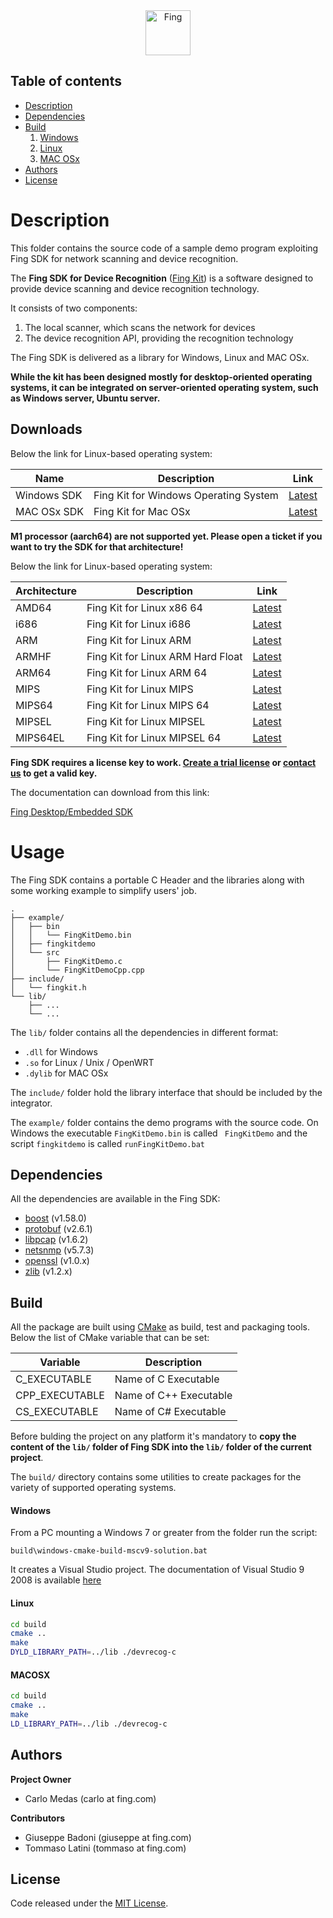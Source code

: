 <div align="center">
    <a href="https://example.com/">
    <img src="https://is3-ssl.mzstatic.com/image/thumb/Purple123/v4/eb/71/e7/eb71e77e-4171-e679-81eb-e41835eb4361/AppIcon-0-1x_U007emarketing-0-0-85-220-0-7.png/246x0w.jpg" 
         alt="Fing" width=72 height=72>
  </a>
</div>

Table of contents
-----------------

- [Description](#Description)
- [Dependencies](#Dependencies)
- [Build](#Build)
   1. [Windows](#Windows)
   2. [Linux](#Linux)
   3. [MAC OSx](#MACOSX)
- [Authors](#Authors)
- [License](#License) 

# Description
This folder contains the source code of a sample demo program exploiting Fing SDK 
for network scanning and device recognition.

The __Fing SDK for Device Recognition__ (<u>Fing Kit</u>) is a software designed 
to provide device scanning and device recognition technology.

It consists of two components:

1. The local scanner, which scans the network for devices
2. The device recognition API, providing the recognition technology
   
The Fing SDK is delivered as a library for Windows, Linux and MAC OSx.

__While the kit has been designed mostly for desktop-oriented operating systems, it can be integrated on server-oriented operating system, such as Windows server, Ubuntu server.__

## Downloads
Below the link for Linux-based operating system:

| Name | Description | Link |
| ---- | ----------- | ---- |
| Windows SDK | Fing Kit for Windows Operating System | [Latest](https://get.fing.com/fing-business/devrecog/releases/sdk/windows/fingkit.zip)
| MAC OSx SDK | Fing Kit for Mac OSx | [Latest](https://get.fing.com/fing-business/devrecog/releases/sdk/macosx/fingkit.zip)

__M1 processor (aarch64) are not supported yet. Please open a ticket if you want to try the SDK for that architecture!__

Below the link for Linux-based operating system:

| Architecture | Description | Link |
| ------------ | ----------- | ---- |
| AMD64 | Fing Kit for Linux x86 64 | [Latest](https://get.fing.com/fing-business/devrecog/releases/sdk/linux/fingkit_amd64.zip)
| i686 | Fing Kit for Linux i686 | [Latest](https://get.fing.com/fing-business/devrecog/releases/sdk/linux/fingkit_i686.zip)
| ARM | Fing Kit for Linux ARM | [Latest](https://get.fing.com/fing-business/devrecog/releases/sdk/linux/fingkit_arm.zip)
| ARMHF | Fing Kit for Linux ARM Hard Float | [Latest](https://get.fing.com/fing-business/devrecog/releases/sdk/linux/fingkit_armhf.zip)
| ARM64 | Fing Kit for Linux ARM 64 | [Latest](https://get.fing.com/fing-business/devrecog/releases/sdk/linux/fingkit_arm64.zip)
| MIPS | Fing Kit for Linux MIPS | [Latest](https://get.fing.com/fing-business/devrecog/releases/sdk/linux/fingkit_mips.zip)
| MIPS64 | Fing Kit for Linux MIPS 64| [Latest](https://get.fing.com/fing-business/devrecog/releases/sdk/linux/fingkit_mips64.zip)
| MIPSEL | Fing Kit for Linux MIPSEL | [Latest](https://get.fing.com/fing-business/devrecog/releases/sdk/linux/fingkit_mipsel.zip)
| MIPS64EL | Fing Kit for Linux MIPSEL 64 | [Latest](https://get.fing.com/fing-business/devrecog/releases/sdk/linux/fingkit_mips64el.zip)

__Fing SDK requires a license key to work. [Create a trial license](https://app.fing.com/internet/business/devrecog/trial) 
or [contact us](mailto:sales@fing.com) to get a valid key.__ 

The documentation can download from this link:

[Fing Desktop/Embedded SDK](https://get.fing.com/fing-business/devrecog/documentation/Fing_Desktop_Embedded_SDK.pdf)

# Usage

The Fing SDK contains a portable C Header and the libraries along with some working example to simplify users' job.

```text
.
├── example/
│   ├── bin
│   │   └── FingKitDemo.bin
│   ├── fingkitdemo
│   └── src
│       ├── FingKitDemo.c
│       └── FingKitDemoCpp.cpp
├── include/
│   └── fingkit.h
└── lib/
    ├── ...
    └── ...
```

The ```lib/``` folder contains all the dependencies in different format: 
   * ```.dll``` for Windows
   * ```.so``` for Linux / Unix / OpenWRT
   * ```.dylib``` for MAC OSx
   
The ```include/``` folder hold the library interface that should be included
by the integrator.

The ```example/``` folder contains the demo programs with the source code.
On Windows the executable ```FingKitDemo.bin``` is called 
``` FingKitDemo``` and the script ```fingkitdemo``` is called 
```runFingKitDemo.bat```

Dependencies
-----

All the dependencies are available in the Fing SDK:

- [boost](https://www.boost.org/users/history/version_1_58_0.html) (v1.58.0)
- [protobuf](https://github.com/protocolbuffers/protobuf/releases/tag/v2.6.1) (v2.6.1)
- [libpcap](https://www.tcpdump.org/release/) (v1.6.2)
- [netsnmp](http://www.net-snmp.org/download.html) (v5.7.3)
- [openssl](https://www.openssl.org/source/) (v1.0.x)
- [zlib](https://www.zlib.net/) (v1.2.x) 

Build
-----

All the package are built using [CMake](https://cmake.org/) as build, 
test and packaging tools. Below the list of CMake variable that can be set:

| Variable        | Description
| --------------- | -----------
| C_EXECUTABLE    | Name of C Executable
| CPP_EXECUTABLE  | Name of C++ Executable
| CS_EXECUTABLE   | Name of C# Executable

Before bulding the project on any platform it's mandatory to __copy the content 
of the ```lib/``` folder of Fing SDK into the ```lib/``` folder of the current 
project__.

The ```build/``` directory contains some utilities to create packages 
for the variety of supported operating systems.

#### Windows

From a PC mounting a Windows 7 or greater from the folder run the script:

```
build\windows-cmake-build-mscv9-solution.bat
```

It creates a Visual Studio project. The documentation of Visual Studio 9 2008 is available [here](https://docs.microsoft.com/en-us/previous-versions/visualstudio/visual-studio-2008) 

#### Linux

```bash
cd build
cmake ..
make
DYLD_LIBRARY_PATH=../lib ./devrecog-c
```

#### MACOSX 

```bash
cd build
cmake ..
make
LD_LIBRARY_PATH=../lib ./devrecog-c
```

Authors
--------

**Project Owner**

- Carlo Medas (carlo at fing.com)

**Contributors**

- Giuseppe Badoni (giuseppe at fing.com)
- Tommaso Latini (tommaso at fing.com)

License
--------

Code released under the [MIT License](https://github.com/fingltd/devrecog-sample-program-c/blob/master/LICENSE).



